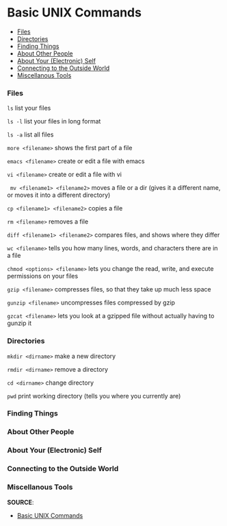 
Basic UNIX Commands
======

* <a href="#1">Files</a>
* <a href="#2">Directories</a>
* <a href="#3">Finding Things</a>
* <a href="#4">About Other People</a>
* <a href="#5">About Your (Electronic) Self</a>
* <a href="#6">Connecting to the Outside World</a>
* <a href="#7">Miscellanous Tools</a>

### <h3 id="1">Files</h3>

```ls``` list your files

```ls -l``` list your files in long format

```ls -a``` list all files

```more <filename>``` shows the first part of a file

```emacs <filename>``` create or edit a file with emacs

```vi <filename>``` create or edit a file with vi

``` mv <filename1> <filename2>``` moves a file or a dir (gives it a different name, or moves it into a different directory)

```cp <filename1> <filename2>``` copies a file

```rm <filename>``` removes a file

```diff <filename1> <filename2>``` compares files, and shows where they differ

```wc <filename>``` tells you how many lines, words, and characters there are in a file

```chmod <options> <filename>``` lets you change the read, write, and execute permissions on your files

```gzip <filename>``` compresses files, so that they take up much less space

```gunzip <filename>``` uncompresses files compressed by gzip

```gzcat <filename>``` lets you look at a gzipped file without actually having to gunzip it

### <h3 id="2">Directories</h3>

```mkdir <dirname>``` make a new directory

```rmdir <dirname>``` remove a directory

```cd <dirname>``` change directory

```pwd``` print working directory (tells you where you currently are)

### <h3 id="3">Finding Things</h3>

### <h3 id="4">About Other People</h3>

### <h3 id="5">About Your (Electronic) Self</h3>

### <h3 id="6">Connecting to the Outside World</h3>

### <h3 id="7">Miscellanous Tools</h3>

**SOURCE**:
  * [Basic UNIX Commands](http://mally.stanford.edu/~sr/computing/basic-unix.html)

